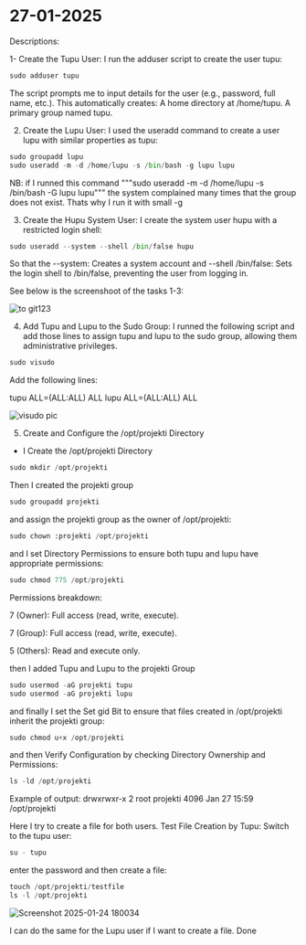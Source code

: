 # 27-01-2025 

Descriptions: 

1- Create the Tupu User:  I run the adduser script to create the user tupu:

```python
sudo adduser tupu
```

The script prompts me to input details for the user (e.g., password, full name, etc.).
This automatically creates:
A home directory at /home/tupu.
A primary group named tupu.

2. Create the Lupu User: I used the useradd command to create a user lupu with similar properties as tupu:
```Python
sudo groupadd lupu
sudo useradd -m -d /home/lupu -s /bin/bash -g lupu lupu
```

NB: if I runned this command """sudo useradd -m -d /home/lupu -s /bin/bash -G lupu lupu""" the system complained many times that the group does not exist. Thats why I run it with small -g

3. Create the Hupu System User: I create the system user hupu with a restricted login shell:

```Python 
sudo useradd --system --shell /bin/false hupu
```

So that the   --system: Creates a system account and   --shell /bin/false: Sets the login shell to /bin/false, preventing the user from logging in.

See below is the screenshoot of the tasks 1-3:

![to git123](https://github.com/user-attachments/assets/59617baf-f735-46f0-b5ad-b9fcda10bebc)


4. Add Tupu and Lupu to the Sudo Group:  I runned the following script and add those lines to assign tupu and lupu to the sudo group, allowing them administrative privileges.

```Python
sudo visudo
```
Add the following lines:

tupu ALL=(ALL:ALL) ALL
lupu ALL=(ALL:ALL) ALL

![visudo pic](https://github.com/user-attachments/assets/c79fdc98-520a-40a5-b504-31f2920d56bf)


5. Create and Configure the /opt/projekti Directory

- I Create the /opt/projekti Directory

```Python
sudo mkdir /opt/projekti
```

Then I created the projekti group

```Python
sudo groupadd projekti
```

and assign the projekti group as the owner of /opt/projekti:

```Python 
sudo chown :projekti /opt/projekti
```

and I set Directory Permissions to ensure both tupu and lupu have appropriate permissions:

```Python
sudo chmod 775 /opt/projekti
```

Permissions breakdown:

7 (Owner): Full access (read, write, execute).

7 (Group): Full access (read, write, execute).

5 (Others): Read and execute only.

then I added Tupu and Lupu to the projekti Group

```Python
sudo usermod -aG projekti tupu
sudo usermod -aG projekti lupu
```

and finally I set the Set gid Bit to ensure that files created in /opt/projekti inherit the projekti group:
```Python
sudo chmod u+x /opt/projekti
```
and then Verify Configuration by checking Directory Ownership and Permissions:

```Python
ls -ld /opt/projekti
```

Example of output:    drwxrwxr-x 2 root projekti 4096 Jan 27 15:59 /opt/projekti

Here I try to create a file for both users. Test File Creation by Tupu: Switch to the tupu user:

```Python
su - tupu
```

enter the password and then create a file:

```Python
touch /opt/projekti/testfile
ls -l /opt/projekti
```

![Screenshot 2025-01-24 180034](https://github.com/user-attachments/assets/5bc5d09a-e6ed-45bd-9d2c-c6ba546f93ed)

I can do the same for the Lupu user if I want to create a file.
Done
